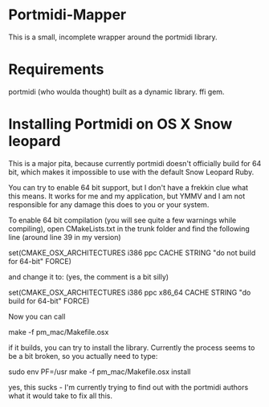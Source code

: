Portmidi-Mapper
===============

This is a small, incomplete wrapper around the portmidi library.

Requirements
============

portmidi (who woulda thought) built as a dynamic library.
ffi gem.


Installing Portmidi on OS X Snow leopard
========================================

This is a major pita, because currently portmidi doesn't officially build for 64 bit, which 
makes it impossible to use with the default Snow Leopard Ruby.

You can try to enable 64 bit support, but I don't have a frekkin clue what this means. It works 
for me and my application, but YMMV and I am not responsible for any damage this does
to you or your system.

To enable 64 bit compilation (you will see quite a few warnings while compiling), open
CMakeLists.txt in the trunk folder and find the following line (around line 39 in my version)

set(CMAKE_OSX_ARCHITECTURES i386 ppc CACHE STRING "do not build for 64-bit" FORCE)

and change it to: (yes, the comment is a bit silly)

set(CMAKE_OSX_ARCHITECTURES i386 ppc x86_64 CACHE STRING "do build for 64-bit" FORCE)

Now you can call

make -f pm_mac/Makefile.osx

if it builds, you can try to install the library. Currently the process seems to be a bit broken, 
so you actually need to type:

sudo env PF=/usr make -f pm_mac/Makefile.osx install

yes, this sucks - I'm currently trying to find out with the portmidi authors what it would take to fix all this.